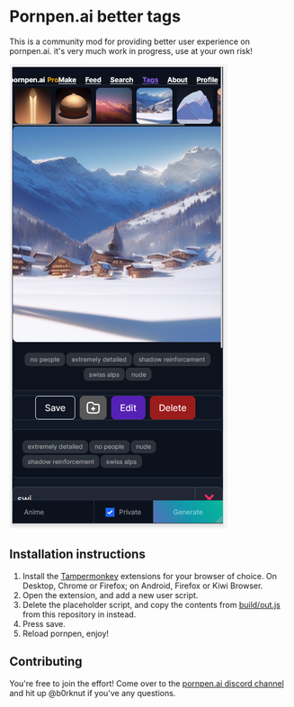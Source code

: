 # Pornpen.ai better tags

This is a community mod for providing better user experience on pornpen.ai. it's very much work in progress, use at your own risk!

![sample image](./image.png)

## Installation instructions

1. Install the [Tampermonkey](https://www.tampermonkey.net/) extensions for your browser of choice. On Desktop, Chrome or Firefox; on Android, Firefox or Kiwi Browser.
2. Open the extension, and add a new user script.
3. Delete the placeholder script, and copy the contents from [build/out.js](./build/out.js) from this repository in instead.
4. Press save.
5. Reload pornpen, enjoy!

## Contributing

You're free to join the effort! Come over to the [pornpen.ai discord channel](https://discord.com/invite/cWX7rhzcVz) and hit up @b0rknut if you've any questions.
